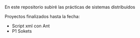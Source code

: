 En este repositorio subiré las prácticas de sistemas distribuidos

Proyectos finalizados hasta la fecha:
- Script xml con Ant
- P1 Sokets
